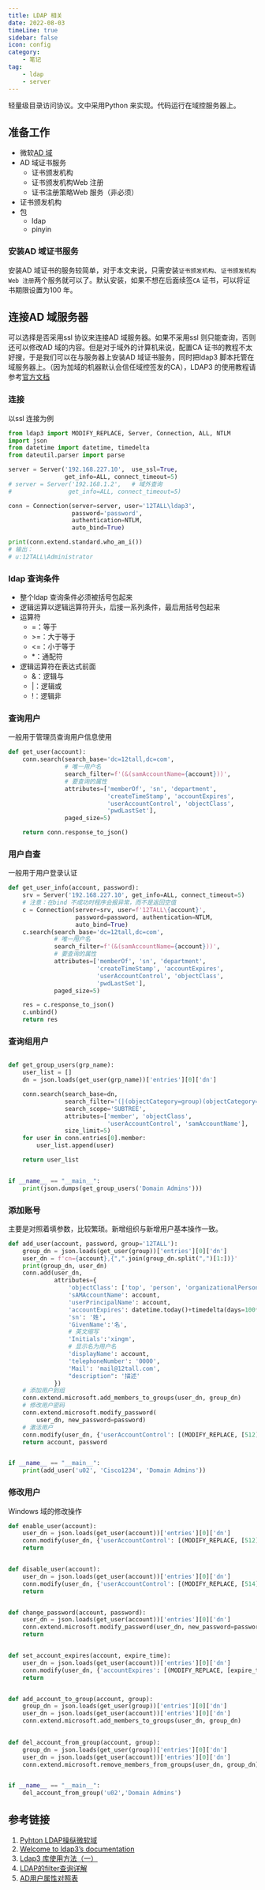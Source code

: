 ```yaml
---
title: LDAP 相关   
date: 2022-08-03
timeLine: true
sidebar: false  
icon: config
category:  
    - 笔记   
tag:   
    - ldap      
    - server 
---  
```



轻量级目录访问协议。文中采用Python 来实现。代码运行在域控服务器上。    

## 准备工作  
- 微软[AD 域](../maintenance/windows/server/02_ad.md)  
- AD 域证书服务  
  - 证书颁发机构  
  - 证书颁发机构Web 注册 
  - 证书注册策略Web 服务（非必须）  
- 证书颁发机构  
- 包
  - ldap
  - pinyin 

### 安装AD 域证书服务  
安装AD 域证书的服务较简单，对于本文来说，只需安装`证书颁发机构`、`证书颁发机构Web 注册`两个服务就可以了。默认安装，如果不想在后面续签`CA` 证书，可以将证书期限设置为100 年。  

## 连接AD 域服务器  
可以选择是否采用ssl 协议来连接AD 域服务器。如果不采用ssl 则只能查询，否则还可以修改AD 域的内容。但是对于域外的计算机来说，配置CA 证书的教程不太好搜，于是我们可以在与服务器上安装AD 域证书服务，同时把ldap3 脚本托管在域服务器上。（因为加域的机器默认会信任域控签发的CA），LDAP3 的使用教程请参考[官方文档](https://ldap3.readthedocs.io/en/latest/)  

### 连接  
以ssl 连接为例  
```python
from ldap3 import MODIFY_REPLACE, Server, Connection, ALL, NTLM
import json
from datetime import datetime, timedelta
from dateutil.parser import parse

server = Server('192.168.227.10',  use_ssl=True,
                get_info=ALL, connect_timeout=5)
# server = Server('192.168.1.2',   # 域外查询
#                get_info=ALL, connect_timeout=5)

conn = Connection(server=server, user='12TALL\ldap3',
                  password='password',
                  authentication=NTLM,
                  auto_bind=True)

print(conn.extend.standard.who_am_i())  
# 输出：
# u:12TALL\Administrator
```  

### ldap 查询条件  
- 整个ldap 查询条件必须被括号包起来  
- 逻辑运算以逻辑运算符开头，后接一系列条件，最后用括号包起来  
- 运算符
  - =：等于  
  - \>=：大于等于
  - \<=：小于等于  
  - \*：通配符 
- 逻辑运算符在表达式前面
  - &：逻辑与  
  - |：逻辑或
  - !：逻辑非  

### 查询用户  
一般用于管理员查询用户信息使用
```python
def get_user(account):
    conn.search(search_base='dc=12tall,dc=com',
                # 唯一用户名
                search_filter=f'(&(samAccountName={account}))',
                # 要查询的属性
                attributes=['memberOf', 'sn', 'department',
                            'createTimeStamp', 'accountExpires',
                            'userAccountControl', 'objectClass',
                            'pwdLastSet'],
                paged_size=5)

    return conn.response_to_json()
```

### 用户自查  
一般用于用户登录认证  
```python
def get_user_info(account, password):
    srv = Server('192.168.227.10', get_info=ALL, connect_timeout=5)
    # 注意：在bind 不成功时程序会报异常，而不是返回空值
    c = Connection(server=srv, user=f'12TALL\{account}',
                   password=password, authentication=NTLM,
                   auto_bind=True)
    c.search(search_base='dc=12tall,dc=com',
             # 唯一用户名
             search_filter=f'(&(samAccountName={account}))',
             # 要查询的属性
             attributes=['memberOf', 'sn', 'department',
                         'createTimeStamp', 'accountExpires',
                         'userAccountControl', 'objectClass',
                         'pwdLastSet'],
             paged_size=5)

    res = c.response_to_json()
    c.unbind()
    return res
```

### 查询组用户  
```python

def get_group_users(grp_name):
    user_list = []
    dn = json.loads(get_user(grp_name))['entries'][0]['dn']

    conn.search(search_base=dn,
                search_filter='(|(objectCategory=group)(objectCategory=user))',
                search_scope='SUBTREE',
                attributes=['member', 'objectClass',
                            'userAccountControl', 'samAccountName'],
                size_limit=5)
    for user in conn.entries[0].member:
        user_list.append(user)

    return user_list


if __name__ == "__main__":
    print(json.dumps(get_group_users('Domain Admins')))
```

### 添加账号  
主要是对照着填参数，比较繁琐。新增组织与新增用户基本操作一致。    
```python
def add_user(account, password, group='12TALL'):
    group_dn = json.loads(get_user(group))['entries'][0]['dn']
    user_dn = f'cn={account},{",".join(group_dn.split(",")[1:])}'
    print(group_dn, user_dn)
    conn.add(user_dn,
             attributes={
                 'objectClass': ['top', 'person', 'organizationalPerson', 'user'],
                 'sAMAccountName': account,
                 'userPrincipalName': account,
                 'accountExpires': datetime.today()+timedelta(days=100*365),
                 'sn': '姓',
                 'GivenName':'名',
                 # 英文缩写
                 'Initials':'xingm', 
                 # 显示名为用户名
                 'displayName': account,
                 'telephoneNumber': '0000',
                 'Mail': 'mail@12tall.com',
                 "description": '描述'
             })
    # 添加用户到组
    conn.extend.microsoft.add_members_to_groups(user_dn, group_dn)
    # 修改用户密码
    conn.extend.microsoft.modify_password(
        user_dn, new_password=password)
    # 激活用户
    conn.modify(user_dn, {'userAccountControl': [(MODIFY_REPLACE, [512])]})
    return account, password


if __name__ == "__main__":
    print(add_user('u02', 'Cisco1234', 'Domain Admins'))
```  

### 修改用户  
Windows 域的修改操作  
```python
def enable_user(account):
    user_dn = json.loads(get_user(account))['entries'][0]['dn']
    conn.modify(user_dn, {'userAccountControl': [(MODIFY_REPLACE, [512])]})
    return


def disable_user(account):
    user_dn = json.loads(get_user(account))['entries'][0]['dn']
    conn.modify(user_dn, {'userAccountControl': [(MODIFY_REPLACE, [514])]})
    return


def change_password(account, password):
    user_dn = json.loads(get_user(account))['entries'][0]['dn']
    conn.extend.microsoft.modify_password(user_dn, new_password=password)
    return


def set_account_expires(account, expire_time):
    user_dn = json.loads(get_user(account))['entries'][0]['dn']
    conn.modify(user_dn, {'accountExpires': [(MODIFY_REPLACE, [expire_time])]})
    return


def add_account_to_group(account, group):
    group_dn = json.loads(get_user(group))['entries'][0]['dn']
    user_dn = json.loads(get_user(account))['entries'][0]['dn']
    conn.extend.microsoft.add_members_to_groups(user_dn, group_dn)
    

def del_account_from_group(account, group):
    group_dn = json.loads(get_user(group))['entries'][0]['dn']
    user_dn = json.loads(get_user(account))['entries'][0]['dn']
    conn.extend.microsoft.remove_members_from_groups(user_dn, group_dn)


if __name__ == "__main__":
    del_account_from_group('u02','Domain Admins')
```


## 参考链接  
1. [Pyhton LDAP操纵微软域](https://www.bilibili.com/video/BV1aa411F7W1)  
2. [Welcome to ldap3’s documentation](https://ldap3.readthedocs.io/en/latest/)  
3. [Ldap3 库使用方法（一）](https://zhuanlan.zhihu.com/p/52532191)  
4. [LDAP的filter查询详解](https://www.cnblogs.com/mafeng/p/10945220.html)  
5. [AD用户属性对照表](https://blog.51cto.com/gaowenlong/1970397)